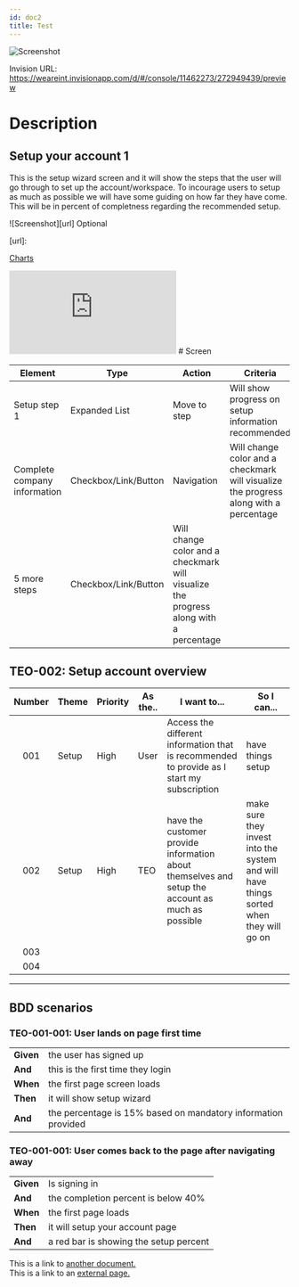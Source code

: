 ```yaml
---
id: doc2
title: Test
---
```


![Screenshot][Picture]

[Picture]: https://weareint.invisionapp.com/static-signed/live-embed/199936544/275207496/1/latest/dN37a9Zh0qyFAzoHlD2Z2z0Zr9mUl8WcKMz1ZYxI2V9lVRRlEwkE5Q804eJAac0qxblEnfcJXVd5X8P5lLUutFglE/1.1.2-2x.png

Invision URL: https://weareint.invisionapp.com/d/#/console/11462273/272949439/preview

# Description
## Setup your account 1
This is the setup wizard screen and it will show the steps that the user will go through to set up the account/workspace. To incourage users to setup as much as possible we will have some guiding on how far they have come. This will be in percent of completness regarding the recommended setup.

![Screenshot][url] Optional

[url]: 

[Charts][Charts URL]

[Charts URL]: ../../Charts/Exports/index.html

<iframe src="https://realtimeboard.com/app/embed/o9J_kzAKsVw=/?moveToWidget=3074457346179286569" frameborder="0" scrolling="no" allowfullscreen></iframe>
# Screen

| Element | Type | Action | Criteria |
| -------- | ---- | ------ | -------- |
| Setup step 1 | Expanded List | Move to step | Will show progress on setup information recommended |
| Complete company information | Checkbox/Link/Button | Navigation | Will change color and a checkmark will visualize the progress along with a percentage |
| 5 more steps | Checkbox/Link/Button | Will change color and a checkmark will visualize the progress along with a percentage |


## TEO-002: Setup account overview
| Number | Theme | Priority | As the.. | I want to... | So I can...|
| :----: | ----- | -------- | ------------- | ------------ | -----------|
| 001 | Setup | High | User | Access the different information that is recommended to provide as I start my subscription | have things setup |
| 002 | Setup | High | TEO | have the customer provide information about themselves and setup the account as much as possible | make sure they invest into the system and will have things sorted when they will go on |
| 003 | 
| 004 | 

---

## BDD scenarios

### TEO-001-001: User lands on page first time
| | |
| --- | --- |
| **Given** | the user has signed up |
| **And** | this is the first time they login
| **When** | the first page screen loads 
| **Then** | it will show setup wizard 
| **And** | the percentage is 15% based on mandatory information provided

### TEO-001-001: User comes back to the page after navigating away
| | |
| --- | --- |
| **Given** | Is signing in
| **And** | the completion percent is below 40%
| **When** | the first page loads 
| **Then** | it will setup your account page 
| **And** | a red bar is showing the setup percent

This is a link to [another document.](doc3.md)  
This is a link to an [external page.](http://www.example.com)
